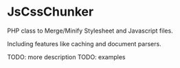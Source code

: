 JsCssChunker
============

PHP class to Merge/Minify Stylesheet and Javascript files.

Including features like caching and document parsers.

TODO: more description
TODO: examples